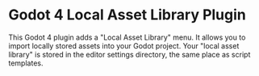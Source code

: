 # Godot 4 Local Asset Library Plugin

This Godot 4 plugin adds a "Local Asset Library" menu. It allows you to import locally stored assets into your Godot project.
Your "local asset library" is stored in the editor settings directory, the same place as script templates.

